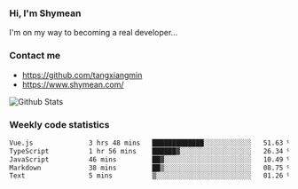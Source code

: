 ### Hi, I'm Shymean

I'm on my way to becoming a real developer...

### Contact me

- <https://github.com/tangxiangmin>
- <https://www.shymean.com/>

![Github Stats](https://github-readme-stats.vercel.app/api?username=tangxiangmin&show_icons=true&theme=dark)


###  Weekly code statistics

<!--START_SECTION:waka-->

```txt
Vue.js              3 hrs 48 mins   █████████████░░░░░░░░░░░░   51.63 %
TypeScript          1 hr 56 mins    ██████▓░░░░░░░░░░░░░░░░░░   26.34 %
JavaScript          46 mins         ██▓░░░░░░░░░░░░░░░░░░░░░░   10.49 %
Markdown            38 mins         ██▒░░░░░░░░░░░░░░░░░░░░░░   08.75 %
Text                5 mins          ▒░░░░░░░░░░░░░░░░░░░░░░░░   01.26 %
```

<!--END_SECTION:waka-->